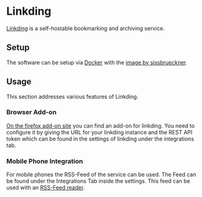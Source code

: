 # Linkding

[Linkding](https://github.com/sissbruecker/linkding) is a self-hostable
bookmarking and archiving service.

## Setup

The software can be setup via [Docker](/wiki/docker.md) with the
[image by sissbrueckner](./docker/sissbrueckner_-_linkding.md).

## Usage

This section addresses various features of Linkding.

### Browser Add-on

[On the firefox add-on site](https://addons.mozilla.org/de/firefox/addon/linkding-extension/)
you can find an add-on for linkding.
You need to configure it by giving the URL for your linkding instance and the
REST API token which can be found in the settings of linkding under the
integrations tab.

### Mobile Phone Integration

For mobile phones the RSS-Feed of the service can be used.
The Feed can be found under the Integrations Tab inside the settings.
This feed can be used with an [RSS-Feed reader](/wiki/rss.md#clients).
